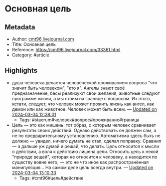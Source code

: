 # Основная цель

## Metadata
- Author: [cmt96.livejournal.com]()
- Title: Основная цель
- Reference: https://cmt96.livejournal.com/33361.html
- Category: #article

## Highlights
- душа человека делается человеческой проживанием вопроса "что значит быть человеком", "кто я". Ангелы знают своё предназначение, бесы реализуют свои желания, животные следуют программе жизни, а мы стоим на границе с вопросом. Из этого, кстати, следует, что человек может прожить жизнь как ангел, как демон или как животное. Человек может быть всем. — [Updated on 2024-03-04 12:38:01](https://hyp.is/5HGqDNoKEe6kOJOOOFi3UA/cmt96.livejournal.com/33361.html)
   - Tags: #staerum#человек#вопрос#проживание#граница
- Цель — это как мишень: тот образ, с которым человек сравнивает результаты своих действий. Однако действовать он должен сам, а не по предварительному установлению. Автоматизма здесь быть не должно — увидел, ничего думать не стал, сделал поправку. Сравнил — а дальше уж думай и решай, что делать. Цель относится к мысли о действии, а воля к действию лишена цели. Относить цель к некой "природе вещей", которая не относится к человеку, а находится по существу вовне него, — это не что иное как распространённая манипуляция… На самом деле цель всегда внутри. — [Updated on 2024-03-04 13:10:33](https://hyp.is/cFTqlNoPEe6kTAfBGx1t-g/cmt96.livejournal.com/33361.html)
   - Tags: #cmt96#цель#действие
